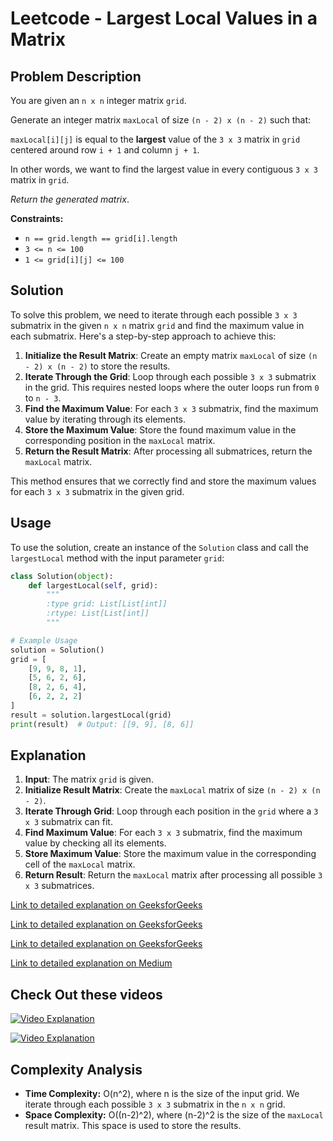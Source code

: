 # Leetcode - Largest Local Values in a Matrix

## Problem Description

You are given an `n x n` integer matrix `grid`.

Generate an integer matrix `maxLocal` of size `(n - 2) x (n - 2)` such that:

`maxLocal[i][j]` is equal to the **largest** value of the `3 x 3` matrix in `grid` centered around row `i + 1` and column `j + 1`.

In other words, we want to find the largest value in every contiguous `3 x 3` matrix in `grid`.

*Return the generated matrix*.

**Constraints:**

- `n == grid.length == grid[i].length`
- `3 <= n <= 100`
- `1 <= grid[i][j] <= 100`

## Solution

To solve this problem, we need to iterate through each possible `3 x 3` submatrix in the given `n x n` matrix `grid` and find the maximum value in each submatrix. Here's a step-by-step approach to achieve this:

1. **Initialize the Result Matrix**: Create an empty matrix `maxLocal` of size `(n - 2) x (n - 2)` to store the results.
2. **Iterate Through the Grid**: Loop through each possible `3 x 3` submatrix in the grid. This requires nested loops where the outer loops run from `0` to `n - 3`.
3. **Find the Maximum Value**: For each `3 x 3` submatrix, find the maximum value by iterating through its elements.
4. **Store the Maximum Value**: Store the found maximum value in the corresponding position in the `maxLocal` matrix.
5. **Return the Result Matrix**: After processing all submatrices, return the `maxLocal` matrix.

This method ensures that we correctly find and store the maximum values for each `3 x 3` submatrix in the given grid.

## Usage

To use the solution, create an instance of the `Solution` class and call the `largestLocal` method with the input parameter `grid`:

```python
class Solution(object):
    def largestLocal(self, grid):
        """
        :type grid: List[List[int]]
        :rtype: List[List[int]]
        """

# Example Usage
solution = Solution()
grid = [
    [9, 9, 8, 1],
    [5, 6, 2, 6],
    [8, 2, 6, 4],
    [6, 2, 2, 2]
]
result = solution.largestLocal(grid)
print(result)  # Output: [[9, 9], [8, 6]]
```

## Explanation

1. **Input**: The matrix `grid` is given.
2. **Initialize Result Matrix**: Create the `maxLocal` matrix of size `(n - 2) x (n - 2)`.
3. **Iterate Through Grid**: Loop through each position in the `grid` where a `3 x 3` submatrix can fit.
4. **Find Maximum Value**: For each `3 x 3` submatrix, find the maximum value by checking all its elements.
5. **Store Maximum Value**: Store the maximum value in the corresponding cell of the `maxLocal` matrix.
6. **Return Result**: Return the `maxLocal` matrix after processing all possible `3 x 3` submatrices.

[Link to detailed explanation on GeeksforGeeks](https://www.geeksforgeeks.org/minimum-cells-required-reach-destination-jumps-equal-cell-values/)


[Link to detailed explanation on GeeksforGeeks](https://www.geeksforgeeks.org/program-to-find-the-maximum-element-in-a-matrix/)


[Link to detailed explanation on GeeksforGeeks](https://www.geeksforgeeks.org/coordinates-of-the-last-cell-in-a-matrix-on-which-performing-given-operations-exits-from-the-matrix/)


[Link to detailed explanation on Medium](https://medium.com/deuk/algorithms-and-data-structures-in-python-beginner-array-problem-largest-local-values-in-a-matrix-eb49637ebe35)




## Check Out these videos

[![Video Explanation](https://img.youtube.com/vi/vP5FAH910B0/mqdefault.jpg)](https://youtu.be/vP5FAH910B0)

[![Video Explanation](https://img.youtube.com/vi/wdTRu9sarFA/mqdefault.jpg)](https://youtu.be/wdTRu9sarFA)

## Complexity Analysis

- **Time Complexity:** O(n^2), where n is the size of the input grid. We iterate through each possible `3 x 3` submatrix in the `n x n` grid.
- **Space Complexity:** O((n-2)^2), where (n-2)^2 is the size of the `maxLocal` result matrix. This space is used to store the results.